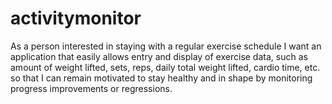 # activitymonitor
As a person interested in staying with a regular exercise schedule I want an application
that easily allows entry and display of exercise data, such as amount of weight lifted, 
sets, reps, daily total weight lifted, cardio time, etc. so that I can remain motivated 
to stay healthy and in shape by monitoring progress improvements or regressions.
